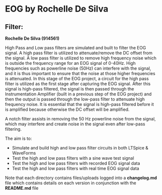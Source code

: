 # EOG by Rochelle De Silva
Filter: 
-------------------------
**Rochelle De Silva (914561)**

High Pass and Low pass filters are simulated and built to filter the EOG signal. A high pass filter is utilized to attenuate/remove the DC offset from the signal. A low pass filter is utilized to remove high frequency noise which is outside the frequency range for an EOG signal of 0-40Hz. High frequencies such as powerline noise (50Hz) can interfere with the signal, and it is thus important to ensure that the noise at those higher frequencies is attenuated. In this stage of the EOG project, a circuit for the high pass filter is utilized as the first stage after capturing the EOG signal. After this signal is high-pass filtered, the signal is then passed through the Instrumentation Amplifier (built in a previous step of the EOG project) and then the output is passed through the low-pass filter to attenuate high frequency noise. It is essential that the signal is high-pass filtered before it is amplified because otherwise the DC offset will be amplified.

A notch filter assists in removing the 50 Hz powerline noise from the signal, which may interfere and create noise in the signal even after low-pass filtering.

The aim is to:
- Simulate and build high and low pass filter circuits in both LTSpice & WaveForms
- Test the high and low pass filters with a sine wave test signal
- Test the high and low pass filters with recorded EOG signal data
- Test the high and low pass filters with real time EOG signal data

Note that each directory contains files/uploads logged into a **changelog.md** file which contains details on each version in conjunction with the **README.md** file
